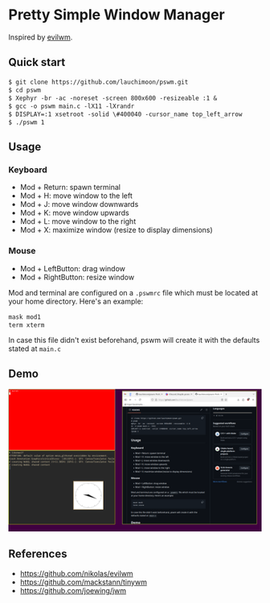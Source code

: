 # Pretty Simple Window Manager

Inspired by [evilwm](https://www.6809.org.uk/evilwm/).

## Quick start
```
$ git clone https://github.com/lauchimoon/pswm.git
$ cd pswm
$ Xephyr -br -ac -noreset -screen 800x600 -resizeable :1 &
$ gcc -o pswm main.c -lX11 -lXrandr
$ DISPLAY=:1 xsetroot -solid \#400040 -cursor_name top_left_arrow
$ ./pswm 1
```

## Usage

### Keyboard
- Mod + Return: spawn terminal
- Mod + H: move window to the left
- Mod + J: move window downwards
- Mod + K: move window upwards
- Mod + L: move window to the right
- Mod + X: maximize window (resize to display dimensions)

### Mouse
- Mod + LeftButton: drag window
- Mod + RightButton: resize window

Mod and terminal are configured on a `.pswmrc` file which must be located at your home directory. Here's an example:
```
mask mod1
term xterm
```
In case this file didn't exist beforehand, pswm will create it with the defaults stated at `main.c`

## Demo
![](https://raw.githubusercontent.com/lauchimoon/pswm/refs/heads/main/assets/ss.png)

## References
- https://github.com/nikolas/evilwm
- https://github.com/mackstann/tinywm
- https://github.com/joewing/jwm
